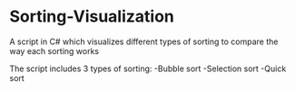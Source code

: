 # Sorting-Visualization
A script in C# which visualizes different types of sorting to compare the way each sorting works

The script includes 3 types of sorting:
-Bubble sort
-Selection sort
-Quick sort
